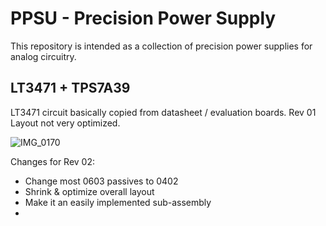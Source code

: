 # PPSU - Precision Power Supply

This repository is intended as a collection of precision power supplies for analog circuitry.


## LT3471 + TPS7A39

LT3471 circuit basically copied from datasheet / evaluation boards. Rev 01 Layout not very optimized.

![IMG_0170](https://github.com/PWieland/PPSU/assets/65927363/a29632f6-3ba1-496c-818b-5c1f025618a1)

Changes for Rev 02:
- Change most 0603 passives to 0402
- Shrink & optimize overall layout
- Make it an easily implemented sub-assembly
- 

